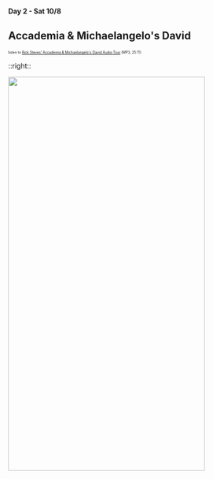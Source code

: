 #### Day 2 - Sat 10/8
## Accademia & Michaelangelo's David

<span style="font-size:50%">listen to [Rick Steves' Accademia & Michaelangelo's David Audio Tour](https://podcasts.ricksteves.com/walkingtours/Accademia_David.mp3) (MP3, 25:11)</span>

::right::

<img src="/accademia-floor-plan.png" height="800" width="400" style="margin:auto"/>